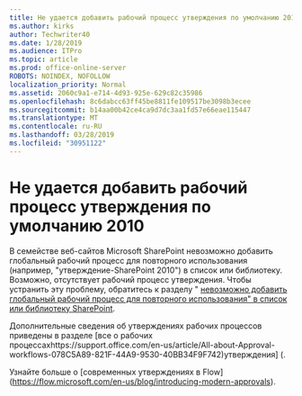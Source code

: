 ```yaml
---
title: Не удается добавить рабочий процесс утверждения по умолчанию 2010
ms.author: kirks
author: Techwriter40
ms.date: 1/28/2019
ms.audience: ITPro
ms.topic: article
ms.prod: office-online-server
ROBOTS: NOINDEX, NOFOLLOW
localization_priority: Normal
ms.assetid: 2060c9a1-e714-4d93-925e-629c82c35986
ms.openlocfilehash: 8c6dabcc63ff45be8811fe109517be3098b3ecee
ms.sourcegitcommit: b14aa00b42ce4ca9d7dc3aa1fd57e66eae115447
ms.translationtype: MT
ms.contentlocale: ru-RU
ms.lasthandoff: 03/28/2019
ms.locfileid: "30951122"
---
```

# <a name="cant-add-default-2010-approval-workflow"></a>Не удается добавить рабочий процесс утверждения по умолчанию 2010

В семействе веб-сайтов Microsoft SharePoint невозможно добавить глобальный рабочий процесс для повторного использования (например, "утверждение-SharePoint 2010") в список или библиотеку. Возможно, отсутствует рабочий процесс утверждения. Чтобы устранить эту проблему, обратитесь к разделу " [невозможно добавить глобальный рабочий процесс для повторного использования" в список или библиотеку SharePoint](https://support.microsoft.com/help/4467263/sharepoint-designer-2013-shows-empty-wfpub-library). 

Дополнительные сведения об утверждениях рабочих процессов приведены в разделе [все о рабочих процессахhttps://support.office.com/en-us/article/All-about-Approval-workflows-078C5A89-821F-44A9-9530-40BB34F9F742)утверждения] (. 
 
Узнайте больше о [современных утверждениях в Flow] (https://flow.microsoft.com/en-us/blog/introducing-modern-approvals). 
  